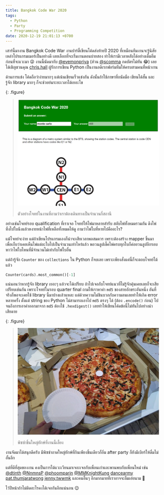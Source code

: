 ```yaml
---
title: Bangkok Code War 2020
tags:
  - Python
  - Party
  - Programming Competition
date: 2020-12-19 21:01:13 +0700
---
```


เสาร์นี้มางาน Bangkok Code War งานปาร์ตี้เขียนโค้ดส่งท้ายปี 2020 ที่เหมือนทีมงานจะรู้นิสัยเหล่าโปรแกรมเมอร์เป็นอย่างดี เลยเลือกที่จะเริ่มงานตอนบ่ายสอง ทำให้เรามีเวลาหลับได้อย่างเต็มอิ่มก่อนที่จะแวะมา 😜 งานนี้นัดมากับ [@evemonpriya][] (ส่วน [@scomma][] กดบัตรไม่ทัน 😂) เลยได้เชิญชวนคุณ [chris.hall][] ผู้รักการเขียน Python เป็นงานอดิเรกฟอร์มทีมให้ครบสามคนที่หน้างาน

ด้านการแข่ง โค้ดถือว่าง่ายมากๆ แต่เน้นเขียนเร็วแข่งกัน ดังนั้นถ้าใช้ภาษาที่ถนัดมือ เขียนได้สั้น และรู้จัก library มากๆ ก็จะช่วยย่นระยะเวลาได้เยอะโข

{: .figure}
> ![](/images/event/bkk-codewar-2020/problem-metro.png)
>
> ตัวอย่างโจทย์ในงานที่ถามว่าเราต้องเดินทางเป็นจำนวนกี่สถานี

อย่างเช่นโจทย์รอบ qualification ที่เราเจอ โจทย์ให้ไพ่มาหลายสำรับ สลับไพ่ทั้งหมดรวมกัน ดึงไพ่ทิ้งไปใบนึงแล้วหงายหน้าไพ่ที่เหลือทั้งหมดให้ดู ถามว่าไพ่ใบที่หายไปคืออะไร?

แม้โจทย์จะง่าย แต่ถ้าเขียนโปรแกรมเองก็น่าจะเสียเวลาพอสมควร เพราะต้องสร้าง mapper ขึ้นมาเพื่อเก็บว่าเคยเห็นไพ่แต่ละใบไปเป็นจำนวนเท่าไหร่แล้ว พอวนลูปเช็คไพ่ครบทุกใบก็ค่อยวนลูปอีกรอบหาว่าไพ่ใบไหนที่มีจำนวนไม่เท่ากับไพ่ใบอื่น

แต่ถ้ารู้จัก `Counter` ของ `collections` ใน Python ก็จบเลย เพราะเพียงสั่งแค่นี้ก็จะตอบโจทย์ได้แล้ว

``` python
Counter(cards).most_common()[-1]
```

แน่นอนว่าหากรู้จัก library เยอะๆ แล้วจะได้เปรียบ ถ้าไปเจอกับโจทย์แนวที่ไม่รู้จักคุ้นเคยเลยก็จะเสียเปรียบเช่นกัน เพราะโจทย์ในรอบ quarter final ถามให้เราหาค่า `md5` ของสายอักขระอันหนึ่ง อันที่จริงก็พอจะเคยใช้ library นี้มาบ้างแล้วแหละ แต่ด้วยความไม่ชินบวกกับความลนเลยทำให้เกิด error หลายครั้ง ตั้งแต่ string ของ Python ไม่สามารถเอาไป `md5` ตรงๆ ได้ (ต้อง `.encode()` ก่อน) ไปจนถึงการเอาค่าออกมาจาก `md5` ต้องใช้ `.hexdigest()` เลยทำให้เขียนโค้ดข้อนี้ไม่ทันไปอย่างน่าเสียดาย

{: .figure}
> ![](/images/event/bkk-codewar-2020/pizza.jpg)
>
> พิซซ่าชิ้นใหญ่ยักษ์ที่งานนี้เลี้ยง

งานจัดมาได้สนุกดีครับ มีพิซซ่าถาดใหญ่ยักษ์ที่กินเพียงชิ้นเดียวก็อิ่ม after party ก็ยังมีเบียร์ให้ดื่มไม่อั้นอีก

แต่ที่ดีที่สุดของงาน คงเป็นการได้แวะเวียนมาเจอะเจอกับเพื่อนเก่าและพานพบกับเพื่อนใหม่ เช่น [@dtinth][] [@NnmnsP][] [@phoomparin][] [@MMKnightKung][] [dancearmy][] [pat.thumjaratwong][] [jenny.twwmk][] และคนอื่นๆ อีกมากมายที่เราอาจจะลืมเอ่ยนาม 🙏

ไว้ปีหน้าถ้าไม่ติดอะไรคงได้เจอกันอีกแน่นอน 😉


[@evemonpriya]: //twitter.com/evemonpriya
[@scomma]: //twitter.com/scomma
[@dtinth]: //twitter.com/dtinth
[@NnmnsP]: //twitter.com/NnmnsP
[@phoomparin]: //twitter.com/phoomparin
[@MMKnightKung]: //twitter.com/MMKnightKung
[chris.hall]: //facebook.com/friends/?profile_id=677960906
[dancearmy]: //facebook.com/dancearmy
[pat.thumjaratwong]: //facebook.com/pat.thumjaratwong.3

[jenny.twwmk]: //facebook.com/jenny.twwmk
